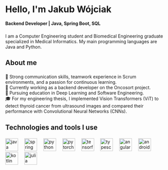 <h1 align="left">Hello, I'm Jakub Wójciak</h1>

<p align="left"><b>Backend Developer | Java, Spring Boot, SQL</b></p>

###

<p align="left">I am a Computer Engineering student and Biomedical Engineering graduate specialized in Medical Informatics. My main programming languages are Java and Python. </p>

###

<h2 align="left">About me</h2>

###

<p align="left">
💬 Strong communication skills, teamwork experience in Scrum environments, and a passion for continuous learning.<br>
🔭 Currently working as a backend developer on the Oncosort project.<br>
🌱 Pursuing education in Deep Learning and Software Engineering.<br>
🎓 For my engineering thesis, I implemented Vision Transformers (ViT) to detect thyroid cancer from ultrasound images and compared their performance with Convolutional Neural Networks (CNNs).
</p>

###

<h2 align="left">Technologies and tools I use</h2>

###

<div align="left">
  <img src="https://cdn.jsdelivr.net/gh/devicons/devicon/icons/java/java-original.svg" height="40" alt="java logo"  />
  <img width="12" />
  <img src="https://cdn.jsdelivr.net/gh/devicons/devicon/icons/spring/spring-original.svg" height="40" alt="spring logo"  />
  <img width="12" />
  <img src="https://cdn.jsdelivr.net/gh/devicons/devicon/icons/python/python-original.svg" height="40" alt="python logo"  />
  <img width="12" />
  <img src="https://cdn.jsdelivr.net/gh/devicons/devicon/icons/pytorch/pytorch-original.svg" height="40" alt="pytorch logo"  />
  <img width="12" />
  <img src="https://cdn.jsdelivr.net/gh/devicons/devicon/icons/tensorflow/tensorflow-original.svg" height="40" alt="tensorflow logo"  />
  <img width="12" />
  <img src="https://cdn.jsdelivr.net/gh/devicons/devicon/icons/typescript/typescript-original.svg" height="40" alt="typescript logo"  />
  <img width="12" />
  <img src="https://cdn.jsdelivr.net/gh/devicons/devicon/icons/angular/angular-original.svg" height="40" alt="angular logo"  />
  <img width="12" />
  <img src="https://cdn.jsdelivr.net/gh/devicons/devicon/icons/android/android-original.svg" height="40" alt="android logo"  />
  <img width="12" />
  <img src="https://cdn.jsdelivr.net/gh/devicons/devicon/icons/kotlin/kotlin-original.svg" height="40" alt="kotlin logo"  />
  <img width="12" />
  <img src="https://cdn.jsdelivr.net/gh/devicons/devicon/icons/julia/julia-original.svg" height="40" alt="julia logo"  />
</div>
